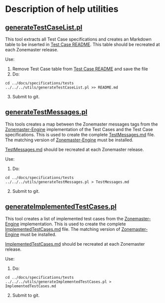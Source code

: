 # Description of help utilities

## [generateTestCaseList.pl]

This tool extracts all Test Case specifications and creates
an Markdown table to be inserted in [Test Case README]. This
table should be recreated at each Zonemaster release.

Use:

1. Remove Test Case table from [Test Case README] and save the file
2. Do:
```
cd ../docs/specifications/tests
../../../utils/generateTestCaseList.pl >> README.md
```
3. Submit to git.

## [generateTestMessages.pl]

This tools creates a map between the Zonemaster messages tags from
the [Zonemaster-Engine] implementation of the Test Cases and the
Test Case specifications. This is used to create the
complete [TestMessages.md] file. The matching version of
[Zonemaster-Engine] must be installed.

[TestMessages.md] should be recreated at each Zonemaster release.

Use:

1. Do:
```
cd ../docs/specifications/tests
../../../utils/generateTestMessages.pl > TestMessages.md
```
2. Submit to git.

## [generateImplementedTestCases.pl]

This tool creates a list of implemented test cases from
the [Zonemaster-Engine] implementation. This is used to create
the complete [ImplementedTestCases.md] file. The matching version of
[Zonemaster-Engine] must be installed.

[ImplementedTestCases.md] should be recreated at each Zonemaster release.

Use:

1. Do:
```
cd ../docs/specifications/tests
../../../utils/generateImplementedTestCases.pl > ImplementedTestCases.md
```
2. Submit to git.


[generateImplementedTestCases.pl]:		generateImplementedTestCases.pl
[generateTestCaseList.pl]:      		generateTestCaseList.pl
[generateTestMessages.pl]:      		generateTestMessages.pl
[ImplementedTestCases.md]:			../docs/specifications/tests/ImplementedTestCases.md
[TestMessages.md]:              		../docs/specifications/tests/TestMessages.md
[Test Case README]:             		../docs/specifications/tests/README.md
[Zonemaster-Engine]:            		https://github.com/zonemaster/zonemaster-engine

